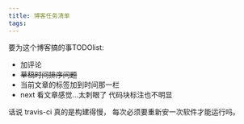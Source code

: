```yaml
---
title: 博客任务清单
tags:
---
```


要为这个博客搞的事TODOlist:

- 加评论
- ~~草稿时间排序问题~~
- 当前文章的标签加到时间那一栏
- next 看文章感觉...太刺眼了 代码块标注也不明显

话说 travis-ci 真的是构建得慢， 每次必须要重新安一次软件才能运行吗。
